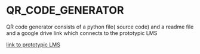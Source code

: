 # QR_CODE_GENERATOR
QR code generator consists of a python file( source code) and a readme file  and a google  drive link which connects to the prototypic LMS


[link to prototypic LMS](https://drive.google.com/drive/folders/1bvROAyZD_NHhfOY0hPLWXldYzrAyZtId?usp=sharing)
